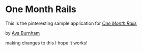 # One Month Rails

This is the pinteresting sample application for 
[*One Month Rails*](http://onemonthrails.com)

by [Ava Burnham](www.avaburnham.com)

making changes to this I hope it works! 